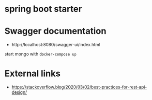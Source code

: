 # spring boot starter

# Swagger documentation
- http://localhost:8080/swagger-ui/index.html

start mongo with `docker-compose up`

# External links
- https://stackoverflow.blog/2020/03/02/best-practices-for-rest-api-design/